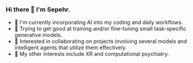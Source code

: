 ### Hi there 👋 I'm Sepehr. 

- 🔭 I'm currently incorporating AI into my coding and daily workflows. 
- 🌱 Trying to get good at training and/or fine-tuning small task-specific generative models.
- 👯 Interested in collaborating on projects involving several models and intelligent agents that utilize them effectively.
- 💬 My other interests include XR and computational psychiatry.

<!--
**sepehrmn/sepehrmn** is a ✨ _special_ ✨ repository because its `README.md` (this file) appears on your GitHub profile.

Here are some ideas to get you started:

- 🔭 I’m currently working on ...
- 🌱 I’m currently learning ...
- 👯 I’m looking to collaborate on ...
- 🤔 I’m looking for help with ...
- 💬 Ask me about ...
- 📫 How to reach me: ...
- 😄 Pronouns: ...
- ⚡ Fun fact: ...
-->
